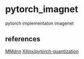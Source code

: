 # pytorch_imagnet
pytorch implementaton imagenet



## references
[MMdnn](https://github.com/Microsoft/MMdnn)
[Xilinx/pytorch-quantization](https://github.com/Xilinx/pytorch-quantization)
